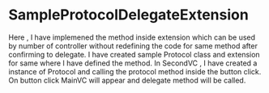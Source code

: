 # SampleProtocolDelegateExtension
Here , I have implemened the method inside extension which can be used by number of controller without redefining the code for same method after confirming to delegate. I have created sample Protocol class and extension for same  where I have defined the method. In SecondVC , I have created a instance of Protocol and calling the protocol method inside the button click. On button click MainVC will appear and delegate method will be called.
